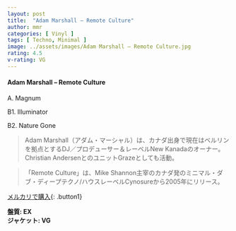 ```yaml
---
layout: post
title:  "Adam Marshall – Remote Culture"
author: mmr
categories: [ Vinyl ]
tags: [ Techno, Minimal ]
image: ../assets/images/Adam Marshall – Remote Culture.jpg
rating: 4.5
v-rating: VG
---
```


#### Adam Marshall – Remote Culture

A. Magnum

B1. Illuminator

B2. Nature Gone

> Adam Marshall（アダム・マーシャル）は、カナダ出身で現在はベルリンを拠点とするDJ／プロデューサー＆レーベルNew Kanadaのオーナー。Christian AndersenとのユニットGrazeとしても活動。

> 「Remote Culture」は、Mike Shannon主宰のカナダ発のミニマル・ダブ・ディープテクノ/ハウスレーベルCynosureから2005年にリリース。

[メルカリで購入](https://jp.mercari.com/item/m22710623242){: .button1}

<div class="mt-4 mb-4 d-flex align-items-center">
<strong class="mr-1">盤質: EX</strong>
</div>
<div class="mt-4 mb-4 d-flex align-items-center">
<strong class="mr-1">ジャケット: VG</strong>
</div>

